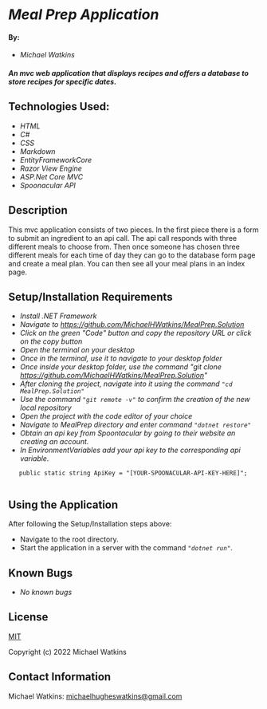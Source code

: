 # _Meal Prep Application_

#### By:

* _Michael Watkins_


#### _An mvc web application that displays recipes and offers a database to store recipes for specific dates._

## Technologies Used:
* _HTML_
* _C#_
* _CSS_
* _Markdown_
* _EntityFrameworkCore_
* _Razor View Engine_
* _ASP.Net Core MVC_
* _Spoonacular API_

## Description

This mvc application consists of two pieces. In the first piece there is a form to submit an ingredient to an api call. The api call responds with three different meals to choose from. Then once someone has chosen three different meals for each time of day they can go to the database form page and create a meal plan. You can then see all your meal plans in an index page.

## Setup/Installation Requirements

* _Install .NET Framework_
* _Navigate to https://github.com/MichaelHWatkins/MealPrep.Solution_
* _Click on the green "Code" button and copy the repository URL or click on the copy button_
* _Open the terminal on your desktop_
* _Once in the terminal, use it to navigate to your desktop folder_
* _Once inside your desktop folder, use the command "git clone https://github.com/MichaelHWatkins/MealPrep.Solution"_
* _After cloning the project, navigate into it using the command `"cd MealPrep.Solution"`_
* _Use the command `"git remote -v"` to confirm the creation of the new local repository_
* _Open the project with the code editor of your choice_
* _Navigate to MealPrep directory and enter command `"dotnet restore"`_
* _Obtain an api key from Spoontacular by going to their website an creating an account._
* _In EnvironmentVariables add your api key to the corresponding api variable._
```
   public static string ApiKey = "[YOUR-SPOONACULAR-API-KEY-HERE]";
   
```

## Using the Application
After following the Setup/Installation steps above:
 * Navigate to the root directory.
 * Start the application in a server with the command _`"dotnet run"`_.

## Known Bugs

* _No known bugs_

## License

[MIT](https://opensource.org/licenses/MIT)

Copyright (c) 2022 Michael Watkins

## Contact Information


Michael Watkins: <michaelhugheswatkins@gmail.com>